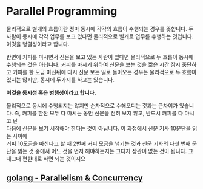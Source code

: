 # Parallel Programming 

물리적으로 별개의 흐름이란 정마 동시에 각각의 흐름이 수행되는 경우를 뜻합니다. 
두 사람이 동시에 각각 업무를 보고 있다면 물리적으로 별개로 업무를 수행하는 것입니다. 
이것을 병렬성이라고 합니다. 

반면에 커피를 마시면서 신문을 보고 있는 사람이 있다면 물리적으로 두 흐름이 동시에 수행되는 것은 
아닙니다. 커피를 마시기 위하여 신문을 보는 것을 짧은 시간 잠시 중단하고 커피를 한 모금 마신뒤에 
다시 신문 보는 일로 돌아오는 경우는 물리적으로 두 흐름이 있지는 않지만, 동시에 두가지를 하고는 있습니다.   

**이것을 동시성 혹은 병행성이라고 합니다.**  

물리적으로 동시에 수행되지는 않지만 순차적으로 수해오디는 것과는 큰차이가 있습니다.
즉, 커피를 한잔 모두 다 마시는 동안 신문을 전혀 보지 않고, 반드시 커피를 다 마시고 난  
다음에 신문을 보기 시작해야 한다는 것이 아닙니다. 이 과정에서 신문 기사 10문단을 읽는 사이에  
커피 10모금을 마신다고 할 때 2번째 커피 모금을 넘기는 것과 신문 기사의 다섯 번째 문단을 읽는 것 
중에서 어느 것을 먼저 해야하는지는 그다지 상관이 없는 것이 됩니다. 그때그때 편한대로 하면 되는 것이지요 

## [golang - Parallelism & Concurrency](https://github.com/keepinmindsh/lines_edu/blob/main/paradigm/03/parrelel_programming_deeper.md)


